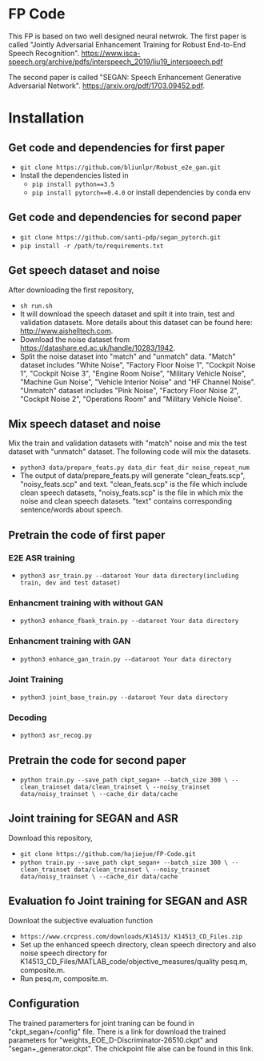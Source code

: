 FP Code
=======

This FP is based on two well designed neural netwrok. The first paper is called "Jointly Adversarial Enhancement Training for Robust End-to-End Speech Recognition". https://www.isca-speech.org/archive/pdfs/interspeech_2019/liu19_interspeech.pdf

The second paper is called "SEGAN: Speech Enhancement Generative Adversarial Network". https://arxiv.org/pdf/1703.09452.pdf.  
 
# Installation
## Get code and dependencies for first paper
- `git clone https://github.com/bliunlpr/Robust_e2e_gan.git`
- Install the dependencies listed in 
  - `pip install python==3.5`
  - `pip install pytorch==0.4.0`
or install dependencies by conda env
## Get code and dependencies for second paper
- `git clone https://github.com/santi-pdp/segan_pytorch.git`
- `pip install -r /path/to/requirements.txt`
## Get speech dataset and noise
After downloading the first repository,
- `sh run.sh`
- It will download the speech dataset and spilt it into train, test and validation datasets. More details about this dataset can be found here: http://www.aishelltech.com.
- Download the noise dataset from https://datashare.ed.ac.uk/handle/10283/1942.
- Split the noise dataset into "match" and "unmatch" data. "Match" dataset includes "White Noise", "Factory Floor Noise 1", "Cockpit Noise 1", "Cockpit Noise 3", "Engine Room Noise", "Military Vehicle Noise", "Machine Gun Noise", "Vehicle Interior Noise" and "HF Channel Noise". "Unmatch" dataset includes "Pink Noise", "Factory Floor Noise 2", "Cockpit Noise 2", "Operations Room" and "Military Vehicle Noise".
## Mix speech dataset and noise
Mix the train and validation datasets with "match" noise and mix the test dataset with "unmatch" dataset. The following code will mix the datasets.
- `python3 data/prepare_feats.py data_dir feat_dir noise_repeat_num`
- The output of data/prepare_feats.py will generate "clean_feats.scp", "noisy_feats.scp" and text. "clean_feats.scp" is the file which include clean speech datasets, 
"noisy_feats.scp" is the file in which mix the noise and clean speech datasets. "text" contains corresponding sentence/words about speech. 
## Pretrain the code of first paper
### E2E ASR training
- `python3 asr_train.py --dataroot Your data directory(including train, dev and test dataset)` 
### Enhancment training with without GAN
- `python3 enhance_fbank_train.py --dataroot Your data directory`  
### Enhancment training with GAN
- `python3 enhance_gan_train.py --dataroot Your data directory`
### Joint Training
- `python3 joint_base_train.py --dataroot Your data directory`
### Decoding
- `python3 asr_recog.py`
## Pretrain the code for second paper
- `python train.py --save_path ckpt_segan+ --batch_size 300 \
		--clean_trainset data/clean_trainset \
		--noisy_trainset data/noisy_trainset \
		--cache_dir data/cache`
## Joint training for SEGAN and ASR
Download this repository,
- `git clone https://github.com/hajiejue/FP-Code.git`
- `python train.py --save_path ckpt_segan+ --batch_size 300 \
		--clean_trainset data/clean_trainset \
		--noisy_trainset data/noisy_trainset \
		--cache_dir data/cache`
## Evaluation fo Joint training for SEGAN and ASR
Downloat the subjective evaluation function
- `https://www.crcpress.com/downloads/K14513/ K14513_CD_Files.zip`
- Set up the enhanced speech directory, clean speech directory and also noise speech directory for K14513_CD_Files/MATLAB_code/objective_measures/quality pesq.m, composite.m.
- Run pesq.m, composite.m.
## Configuration
The trained paramerters for joint traning can be found in "ckpt_segan+/config" file. There is a link for download the trained parameters for "weights_EOE_D-Discriminator-26510.ckpt" and "segan+_generator.ckpt". The chickpoint file alse can be found in this link.



